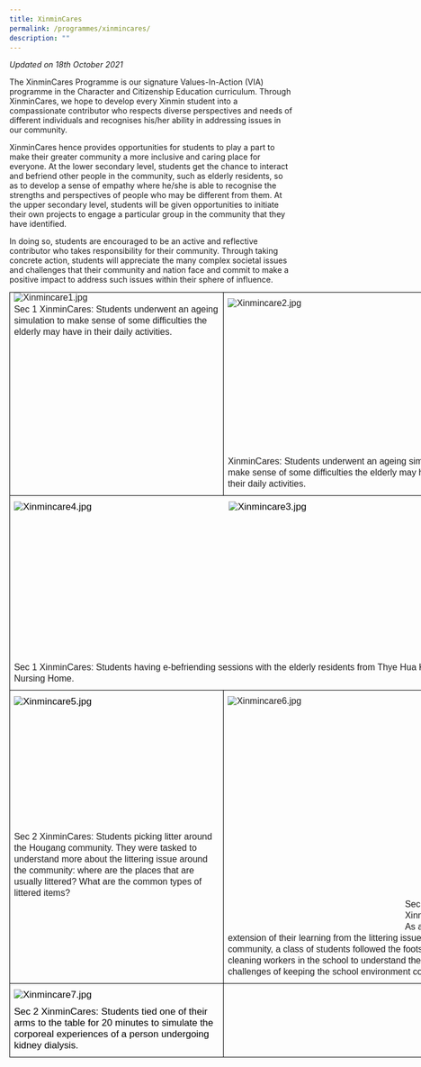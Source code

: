 ```yaml
---
title: XinminCares
permalink: /programmes/xinmincares/
description: ""
---
```

_Updated on 18th October 2021_

  

The XinminCares Programme is our signature Values-In-Action (VIA) programme in the Character and Citizenship Education curriculum. Through XinminCares, we hope to develop every Xinmin student into a compassionate contributor who respects diverse perspectives and needs of different individuals and recognises his/her ability in addressing issues in our community.

  

XinminCares hence provides opportunities for students to play a part to make their greater community a more inclusive and caring place for everyone. At the lower secondary level, students get the chance to interact and befriend other people in the community, such as elderly residents, so as to develop a sense of empathy where he/she is able to recognise the strengths and perspectives of people who may be different from them. At the upper secondary level, students will be given opportunities to initiate their own projects to engage a particular group in the community that they have identified.  

  

In doing so, students are encouraged to be an active and reflective contributor who takes responsibility for their community. Through taking concrete action, students will appreciate the many complex societal issues and challenges that their community and nation face and commit to make a positive impact to address such issues within their sphere of influence.&nbsp;  

  

<table style="margin: 0px; outline: 0px; padding: 0px; border-collapse: collapse; border: none; width: 810.49px;" cellpadding="0" cellspacing="0" border="1" class="MsoTableGrid"><tbody style="margin: 0px; outline: 0px; padding: 0px;"><tr style="margin: 0px; outline: 0px; padding: 0px;"><td style="margin: 0px; outline: 0px; padding: 0in 5.4pt; width: 393px; border: 1pt solid windowtext;" valign="top" width="312"><p style="margin: 0px 0px 10px; outline: 0px; padding: 0px; line-height: normal; color: rgb(0, 0, 0); font-family: Helvetica, sans-serif; font-size: 17px; font-weight: 400;" class="MsoNormal"><span style="margin: 0px; outline: 0px; padding: 0px; font-size: 12pt; color: rgb(30, 29, 29);" lang="EN"><img style="margin: 0px 10px 0px 0px; outline: 0px; padding: 0px; border: none; max-width: 100%; float: left;" class="ive_eobj_left" alt="Xinmincare1.jpg" src="![](/images/Xinmincare1.jpeg)"><br style="margin: 0px; outline: 0px; padding: 0px;">Sec 1 XinminCares: Students underwent an ageing simulation to make sense of some difficulties the elderly may have in their daily activities.</span></p></td><td style="margin: 0px; outline: 0px; padding: 0in 5.4pt; width: 417px; border-top: 1pt solid windowtext; border-right: 1pt solid windowtext; border-bottom: 1pt solid windowtext; border-image: initial; border-left: none;" valign="top" width="312"><p style="margin: 0px 0px 10px; outline: 0px; padding: 0px; line-height: normal; color: rgb(0, 0, 0); font-family: Helvetica, sans-serif; font-size: 17px; font-weight: 400;" class="MsoNormal"><span style="margin: 0px; outline: 0px; padding: 0px; font-size: 12pt; color: rgb(30, 29, 29);" lang="EN"></span></p><p style="margin: 0px 0px 10px; outline: 0px; padding: 0px; line-height: normal; color: rgb(0, 0, 0); font-family: Helvetica, sans-serif; font-size: 17px; font-weight: 400;" class="MsoNormal"><span style="margin: 0px; outline: 0px; padding: 0px; font-size: 12pt; color: rgb(30, 29, 29);" lang="EN"><img style="margin: 0px 10px 0px 0px; outline: 0px; padding: 0px; border: none; max-width: 100%; float: left; width: 378px; height: 273px;" class="ive_eobj_left" alt="Xinmincare2.jpg" src="![](/images/Xinmincare2.jpeg)"><br style="margin: 0px; outline: 0px; padding: 0px;"></span></p><p style="margin: 0px 0px 10px; outline: 0px; padding: 0px; line-height: normal; color: rgb(0, 0, 0); font-family: Helvetica, sans-serif; font-size: 17px; font-weight: 400;" class="MsoNormal"><span style="margin: 0px; outline: 0px; padding: 0px; font-size: 12pt; color: rgb(30, 29, 29);" lang="EN"><br style="margin: 0px; outline: 0px; padding: 0px;"></span></p><p style="margin: 0px 0px 10px; outline: 0px; padding: 0px; line-height: normal; color: rgb(0, 0, 0); font-family: Helvetica, sans-serif; font-size: 17px; font-weight: 400;" class="MsoNormal"><span style="margin: 0px; outline: 0px; padding: 0px; font-size: 12pt; color: rgb(30, 29, 29);" lang="EN"><br style="margin: 0px; outline: 0px; padding: 0px;"></span></p><p style="margin: 0px 0px 10px; outline: 0px; padding: 0px; line-height: normal; color: rgb(0, 0, 0); font-family: Helvetica, sans-serif; font-size: 17px; font-weight: 400;" class="MsoNormal"><span style="margin: 0px; outline: 0px; padding: 0px; font-size: 12pt; color: rgb(30, 29, 29);" lang="EN"><br style="margin: 0px; outline: 0px; padding: 0px;"></span></p><p style="margin: 0px 0px 10px; outline: 0px; padding: 0px; line-height: normal; color: rgb(0, 0, 0); font-family: Helvetica, sans-serif; font-size: 17px; font-weight: 400;" class="MsoNormal"><span style="margin: 0px; outline: 0px; padding: 0px; font-size: 12pt; color: rgb(30, 29, 29);" lang="EN"><br style="margin: 0px; outline: 0px; padding: 0px;"></span></p><p style="margin: 0px 0px 10px; outline: 0px; padding: 0px; line-height: normal; color: rgb(0, 0, 0); font-family: Helvetica, sans-serif; font-size: 17px; font-weight: 400;" class="MsoNormal"><span style="margin: 0px; outline: 0px; padding: 0px; font-size: 12pt; color: rgb(30, 29, 29);" lang="EN"><br style="margin: 0px; outline: 0px; padding: 0px;"></span></p><p style="margin: 0px 0px 10px; outline: 0px; padding: 0px; line-height: normal; color: rgb(0, 0, 0); font-family: Helvetica, sans-serif; font-size: 17px; font-weight: 400;" class="MsoNormal"><span style="margin: 0px; outline: 0px; padding: 0px; font-size: 12pt; color: rgb(30, 29, 29);" lang="EN"><br style="margin: 0px; outline: 0px; padding: 0px;"></span></p><p style="margin: 0px 0px 10px; outline: 0px; padding: 0px; line-height: normal; color: rgb(0, 0, 0); font-family: Helvetica, sans-serif; font-size: 17px; font-weight: 400;" class="MsoNormal"><span style="margin: 0px; outline: 0px; padding: 0px; font-size: 12pt; color: rgb(30, 29, 29);" lang="EN"><br style="margin: 0px; outline: 0px; padding: 0px;"></span></p><p style="margin: 0px 0px 10px; outline: 0px; padding: 0px; line-height: normal; color: rgb(0, 0, 0); font-family: Helvetica, sans-serif; font-size: 17px; font-weight: 400;" class="MsoNormal"><span style="margin: 0px; outline: 0px; padding: 0px; font-size: 12pt; color: rgb(30, 29, 29);" lang="EN">Sec 1 XinminCares: Students underwent an ageing simulation to make sense of some difficulties the elderly may have in their daily activities.</span></p></td></tr><tr style="margin: 0px; outline: 0px; padding: 0px;"><td style="margin: 0px; outline: 0px; padding: 0in 5.4pt; width: 467.5pt; border-right: 1pt solid windowtext; border-bottom: 1pt solid windowtext; border-left: 1pt solid windowtext; border-image: initial; border-top: none;" valign="top" colspan="2" width="623"><p style="margin: 0px 0px 10px; outline: 0px; padding: 0px; line-height: normal; color: rgb(0, 0, 0); font-family: Helvetica, sans-serif; font-size: 17px; font-weight: 400;" class="MsoNormal"><span style="margin: 0px; outline: 0px; padding: 0px; font-size: 12pt; color: rgb(30, 29, 29);"></span><span style="margin: 0px; outline: 0px; padding: 0px; font-size: 12pt; color: rgb(30, 29, 29);" lang="EN"></span></p><p style="margin: 0px 0px 10px; outline: 0px; padding: 0px; line-height: normal; color: rgb(0, 0, 0); font-family: Helvetica, sans-serif; font-size: 17px; font-weight: 400;" class="MsoNormal"><span style="margin: 0px; outline: 0px; padding: 0px; font-size: 12pt; color: rgb(30, 29, 29);" lang="EN">&nbsp;</span><img style="margin: 0px 10px 0px 0px; outline: 0px; padding: 0px; border: none; max-width: 100%; float: left; width: 372px; height: 277px;" class="ive_eobj_left" alt="Xinmincare4.jpg" src="![](/images/Xinmincare4.jpeg)"><img style="margin: 0px 10px 0px 0px; outline: 0px; padding: 0px; border: none; max-width: 100%; float: left; background-color: initial; width: 395px; height: 285px;" class="ive_eobj_left" alt="Xinmincare3.jpg" width="100%" src="![](/images/Xinmincare3.jpeg)"></p><p style="margin: 0px 0px 10px; outline: 0px; padding: 0px; line-height: normal; color: rgb(0, 0, 0); font-family: Helvetica, sans-serif; font-size: 17px; font-weight: 400;" class="MsoNormal"><span style="margin: 0px; outline: 0px; padding: 0px; font-size: 12pt; color: rgb(30, 29, 29);" lang="EN"><br style="margin: 0px; outline: 0px; padding: 0px;"></span></p><p style="margin: 0px 0px 10px; outline: 0px; padding: 0px; line-height: normal; color: rgb(0, 0, 0); font-family: Helvetica, sans-serif; font-size: 17px; font-weight: 400;" class="MsoNormal"><span style="margin: 0px; outline: 0px; padding: 0px; font-size: 12pt; color: rgb(30, 29, 29);" lang="EN"><br style="margin: 0px; outline: 0px; padding: 0px;"></span></p><p style="margin: 0px 0px 10px; outline: 0px; padding: 0px; line-height: normal; color: rgb(0, 0, 0); font-family: Helvetica, sans-serif; font-size: 17px; font-weight: 400;" class="MsoNormal"><span style="margin: 0px; outline: 0px; padding: 0px; font-size: 12pt; color: rgb(30, 29, 29);" lang="EN"><br style="margin: 0px; outline: 0px; padding: 0px;"></span></p><p style="margin: 0px 0px 10px; outline: 0px; padding: 0px; line-height: normal; color: rgb(0, 0, 0); font-family: Helvetica, sans-serif; font-size: 17px; font-weight: 400;" class="MsoNormal"><span style="margin: 0px; outline: 0px; padding: 0px; font-size: 12pt; color: rgb(30, 29, 29);" lang="EN"><br style="margin: 0px; outline: 0px; padding: 0px;"></span></p><p style="margin: 0px 0px 10px; outline: 0px; padding: 0px; line-height: normal; color: rgb(0, 0, 0); font-family: Helvetica, sans-serif; font-size: 17px; font-weight: 400;" class="MsoNormal"><span style="margin: 0px; outline: 0px; padding: 0px; font-size: 12pt; color: rgb(30, 29, 29);" lang="EN"><br style="margin: 0px; outline: 0px; padding: 0px;"></span></p><p style="margin: 0px 0px 10px; outline: 0px; padding: 0px; line-height: normal; color: rgb(0, 0, 0); font-family: Helvetica, sans-serif; font-size: 17px; font-weight: 400;" class="MsoNormal"><span style="margin: 0px; outline: 0px; padding: 0px; font-size: 12pt; color: rgb(30, 29, 29);" lang="EN"><br style="margin: 0px; outline: 0px; padding: 0px;"></span></p><p style="margin: 0px 0px 10px; outline: 0px; padding: 0px; line-height: normal; color: rgb(0, 0, 0); font-family: Helvetica, sans-serif; font-size: 17px; font-weight: 400;" class="MsoNormal"><span style="margin: 0px; outline: 0px; padding: 0px; font-size: 12pt; color: rgb(30, 29, 29);" lang="EN"><br style="margin: 0px; outline: 0px; padding: 0px;"></span></p><p style="margin: 0px 0px 10px; outline: 0px; padding: 0px; line-height: normal; color: rgb(0, 0, 0); font-family: Helvetica, sans-serif; font-size: 17px; font-weight: 400;" class="MsoNormal"><span style="margin: 0px; outline: 0px; padding: 0px; color: rgb(30, 29, 29); font-size: 12pt; background-color: initial;">Sec 1 XinminCares: Students having e-befriending sessions with the elderly residents from Thye Hua Kwan Nursing Home.</span><br style="margin: 0px; outline: 0px; padding: 0px;"></p></td></tr><tr style="margin: 0px; outline: 0px; padding: 0px;"><td style="margin: 0px; outline: 0px; padding: 0in 5.4pt; width: 233.75pt; border-right: 1pt solid windowtext; border-bottom: 1pt solid windowtext; border-left: 1pt solid windowtext; border-image: initial; border-top: none;" valign="top" width="312"><p style="margin: 0px 0px 10px; outline: 0px; padding: 0px; line-height: normal; color: rgb(0, 0, 0); font-family: Helvetica, sans-serif; font-size: 17px; font-weight: 400;" class="MsoNormal"><span style="margin: 0px; outline: 0px; padding: 0px; font-size: 12pt; color: rgb(30, 29, 29);" lang="EN"></span></p><p style="margin: 0px 0px 10px; outline: 0px; padding: 0px; line-height: normal; color: rgb(0, 0, 0); font-family: Helvetica, sans-serif; font-size: 17px; font-weight: 400;" class="MsoNormal"><img style="margin: 0px 10px 0px 0px; outline: 0px; padding: 0px; border: none; max-width: 100%; float: left;" class="ive_eobj_left" alt="Xinmincare5.jpg" width="100%" src="![](/images/Xinmincare5.jpeg)"><span style="margin: 0px; outline: 0px; padding: 0px; font-size: 12pt; color: rgb(30, 29, 29);"><br style="margin: 0px; outline: 0px; padding: 0px;"></span></p><p style="margin: 0px 0px 10px; outline: 0px; padding: 0px; line-height: normal; color: rgb(0, 0, 0); font-family: Helvetica, sans-serif; font-size: 17px; font-weight: 400;" class="MsoNormal"><span style="margin: 0px; outline: 0px; padding: 0px; font-size: 12pt; color: rgb(30, 29, 29);"><br style="margin: 0px; outline: 0px; padding: 0px;"></span></p><p style="margin: 0px 0px 10px; outline: 0px; padding: 0px; line-height: normal; color: rgb(0, 0, 0); font-family: Helvetica, sans-serif; font-size: 17px; font-weight: 400;" class="MsoNormal"><span style="margin: 0px; outline: 0px; padding: 0px; font-size: 12pt; color: rgb(30, 29, 29);"><br style="margin: 0px; outline: 0px; padding: 0px;"></span></p><p style="margin: 0px 0px 10px; outline: 0px; padding: 0px; line-height: normal; color: rgb(0, 0, 0); font-family: Helvetica, sans-serif; font-size: 17px; font-weight: 400;" class="MsoNormal"><span style="margin: 0px; outline: 0px; padding: 0px; font-size: 12pt; color: rgb(30, 29, 29);"><br style="margin: 0px; outline: 0px; padding: 0px;"></span></p><p style="margin: 0px 0px 10px; outline: 0px; padding: 0px; line-height: normal; color: rgb(0, 0, 0); font-family: Helvetica, sans-serif; font-size: 17px; font-weight: 400;" class="MsoNormal"><span style="margin: 0px; outline: 0px; padding: 0px; font-size: 12pt; color: rgb(30, 29, 29);"><br style="margin: 0px; outline: 0px; padding: 0px;"></span></p><p style="margin: 0px 0px 10px; outline: 0px; padding: 0px; line-height: normal; color: rgb(0, 0, 0); font-family: Helvetica, sans-serif; font-size: 17px; font-weight: 400;" class="MsoNormal"><span style="margin: 0px; outline: 0px; padding: 0px; font-size: 12pt; color: rgb(30, 29, 29);"><br style="margin: 0px; outline: 0px; padding: 0px;"></span></p><p style="margin: 0px 0px 10px; outline: 0px; padding: 0px; line-height: normal; color: rgb(0, 0, 0); font-family: Helvetica, sans-serif; font-size: 17px; font-weight: 400;" class="MsoNormal"><span style="margin: 0px; outline: 0px; padding: 0px; font-size: 12pt; color: rgb(30, 29, 29);"><br style="margin: 0px; outline: 0px; padding: 0px;"></span></p><p style="margin: 0px 0px 10px; outline: 0px; padding: 0px; line-height: normal; color: rgb(0, 0, 0); font-family: Helvetica, sans-serif; font-size: 17px; font-weight: 400;" class="MsoNormal"><span style="margin: 0px; outline: 0px; padding: 0px; font-size: 12pt; color: rgb(30, 29, 29);"><br style="margin: 0px; outline: 0px; padding: 0px;"></span></p><p style="margin: 0px 0px 10px; outline: 0px; padding: 0px; line-height: normal; color: rgb(0, 0, 0); font-family: Helvetica, sans-serif; font-size: 17px; font-weight: 400;" class="MsoNormal"><span style="margin: 0px; outline: 0px; padding: 0px; color: rgb(30, 29, 29); font-size: 12pt; background-color: initial;">Sec 2 XinminCares: Students picking litter around the Hougang community. They were tasked to understand more about the littering issue around the community: where are the places that are usually littered? What are the common types of littered items?</span><br style="margin: 0px; outline: 0px; padding: 0px;"></p></td><td style="margin: 0px; outline: 0px; padding: 0in 5.4pt; width: 233.75pt; border-top: none; border-left: none; border-bottom: 1pt solid windowtext; border-right: 1pt solid windowtext;" valign="top" width="312"><p style="margin: 0px 0px 10px; outline: 0px; padding: 0px; line-height: normal; color: rgb(0, 0, 0); font-family: Helvetica, sans-serif; font-size: 17px; font-weight: 400;" class="MsoNormal"><span style="margin: 0px; outline: 0px; padding: 0px; font-size: 12pt; color: rgb(30, 29, 29);"></span><span style="margin: 0px; outline: 0px; padding: 0px; font-size: 12pt; color: rgb(30, 29, 29);" lang="EN"></span></p><p style="margin: 0px 0px 10px; outline: 0px; padding: 0px; line-height: normal; color: rgb(0, 0, 0); font-family: Helvetica, sans-serif; font-size: 17px; font-weight: 400;" class="MsoNormal"><span style="margin: 0px; outline: 0px; padding: 0px; font-size: 12pt; color: rgb(30, 29, 29);" lang="EN"><img style="margin: 0px 10px 0px 0px; outline: 0px; padding: 0px; border: none; max-width: 100%; float: left; width: 305px; height: 405px;" class="ive_eobj_left" alt="Xinmincare6.jpg" src="https://xinminsec.moe.edu.sg/qql/slot/u505/Programmes/XinminCares/Xinmincare6.jpg"><br style="margin: 0px; outline: 0px; padding: 0px;"></span></p><p style="margin: 0px 0px 10px; outline: 0px; padding: 0px; line-height: normal; color: rgb(0, 0, 0); font-family: Helvetica, sans-serif; font-size: 17px; font-weight: 400;" class="MsoNormal"><span style="margin: 0px; outline: 0px; padding: 0px; font-size: 12pt; color: rgb(30, 29, 29);" lang="EN"><br style="margin: 0px; outline: 0px; padding: 0px;"></span></p><p style="margin: 0px 0px 10px; outline: 0px; padding: 0px; line-height: normal; color: rgb(0, 0, 0); font-family: Helvetica, sans-serif; font-size: 17px; font-weight: 400;" class="MsoNormal"><span style="margin: 0px; outline: 0px; padding: 0px; font-size: 12pt; color: rgb(30, 29, 29);" lang="EN"><br style="margin: 0px; outline: 0px; padding: 0px;"></span></p><p style="margin: 0px 0px 10px; outline: 0px; padding: 0px; line-height: normal; color: rgb(0, 0, 0); font-family: Helvetica, sans-serif; font-size: 17px; font-weight: 400;" class="MsoNormal"><span style="margin: 0px; outline: 0px; padding: 0px; font-size: 12pt; color: rgb(30, 29, 29);" lang="EN"><br style="margin: 0px; outline: 0px; padding: 0px;"></span></p><p style="margin: 0px 0px 10px; outline: 0px; padding: 0px; line-height: normal; color: rgb(0, 0, 0); font-family: Helvetica, sans-serif; font-size: 17px; font-weight: 400;" class="MsoNormal"><span style="margin: 0px; outline: 0px; padding: 0px; font-size: 12pt; color: rgb(30, 29, 29);" lang="EN"><br style="margin: 0px; outline: 0px; padding: 0px;"></span></p><p style="margin: 0px 0px 10px; outline: 0px; padding: 0px; line-height: normal; color: rgb(0, 0, 0); font-family: Helvetica, sans-serif; font-size: 17px; font-weight: 400;" class="MsoNormal"><span style="margin: 0px; outline: 0px; padding: 0px; font-size: 12pt; color: rgb(30, 29, 29);" lang="EN"><br style="margin: 0px; outline: 0px; padding: 0px;"></span></p><p style="margin: 0px 0px 10px; outline: 0px; padding: 0px; line-height: normal; color: rgb(0, 0, 0); font-family: Helvetica, sans-serif; font-size: 17px; font-weight: 400;" class="MsoNormal"><span style="margin: 0px; outline: 0px; padding: 0px; font-size: 12pt; color: rgb(30, 29, 29);" lang="EN"><br style="margin: 0px; outline: 0px; padding: 0px;"></span></p><p style="margin: 0px 0px 10px; outline: 0px; padding: 0px; line-height: normal; color: rgb(0, 0, 0); font-family: Helvetica, sans-serif; font-size: 17px; font-weight: 400;" class="MsoNormal"><span style="margin: 0px; outline: 0px; padding: 0px; font-size: 12pt; color: rgb(30, 29, 29);" lang="EN"><br style="margin: 0px; outline: 0px; padding: 0px;"></span></p><p style="margin: 0px 0px 10px; outline: 0px; padding: 0px; line-height: normal; color: rgb(0, 0, 0); font-family: Helvetica, sans-serif; font-size: 17px; font-weight: 400;" class="MsoNormal"><span style="margin: 0px; outline: 0px; padding: 0px; font-size: 12pt; color: rgb(30, 29, 29);" lang="EN"><br style="margin: 0px; outline: 0px; padding: 0px;"></span></p><p style="margin: 0px 0px 10px; outline: 0px; padding: 0px; line-height: normal; color: rgb(0, 0, 0); font-family: Helvetica, sans-serif; font-size: 17px; font-weight: 400;" class="MsoNormal"><span style="margin: 0px; outline: 0px; padding: 0px; color: rgb(30, 29, 29); font-size: 12pt; background-color: initial;"><br style="margin: 0px; outline: 0px; padding: 0px;"></span></p><p style="margin: 0px 0px 10px; outline: 0px; padding: 0px; line-height: normal; color: rgb(0, 0, 0); font-family: Helvetica, sans-serif; font-size: 17px; font-weight: 400;" class="MsoNormal"><span style="margin: 0px; outline: 0px; padding: 0px; color: rgb(30, 29, 29); font-size: 12pt; background-color: initial;"><br style="margin: 0px; outline: 0px; padding: 0px;"></span></p><p style="margin: 0px 0px 10px; outline: 0px; padding: 0px; line-height: normal; color: rgb(0, 0, 0); font-family: Helvetica, sans-serif; font-size: 17px; font-weight: 400;" class="MsoNormal"><br style="margin: 0px; outline: 0px; padding: 0px;"></p><p style="margin: 0px 0px 10px; outline: 0px; padding: 0px; line-height: normal; color: rgb(0, 0, 0); font-family: Helvetica, sans-serif; font-size: 17px; font-weight: 400;" class="MsoNormal"><span style="margin: 0px; outline: 0px; padding: 0px; background-color: initial; color: rgb(30, 29, 29); font-size: 12pt;">Sec 2 XinminCares: As an extension of their learning from the littering issue in the community, a class of students followed the footsteps of cleaning workers in the school to understand the challenges of keeping the school environment conducive.</span><br style="margin: 0px; outline: 0px; padding: 0px;"></p></td></tr><tr style="margin: 0px; outline: 0px; padding: 0px;"><td style="margin: 0px; outline: 0px; padding: 0in 5.4pt; width: 233.75pt; border-right: 1pt solid windowtext; border-bottom: 1pt solid windowtext; border-left: 1pt solid windowtext; border-image: initial; border-top: none;" valign="top" width="312"><p style="margin: 0px 0px 10px; outline: 0px; padding: 0px; line-height: normal; color: rgb(0, 0, 0); font-family: Helvetica, sans-serif; font-size: 17px; font-weight: 400;" class="MsoNormal"></p><p style="margin: 0px 0px 10px; outline: 0px; padding: 0px; line-height: normal; color: rgb(0, 0, 0); font-family: Helvetica, sans-serif; font-size: 17px; font-weight: 400;" class="MsoNormal"><img style="margin: 0px 10px 0px 0px; outline: 0px; padding: 0px; border: none; max-width: 100%; float: left;" class="ive_eobj_left" alt="Xinmincare7.jpg" width="100%" src="https://xinminsec.moe.edu.sg/qql/slot/u505/Programmes/XinminCares/Xinmincare7.jpg"><br style="margin: 0px; outline: 0px; padding: 0px;"></p><p style="margin: 0px 0px 10px; outline: 0px; padding: 0px; line-height: normal; color: rgb(0, 0, 0); font-family: Helvetica, sans-serif; font-size: 17px; font-weight: 400;" class="MsoNormal">Sec 2 XinminCares: Students tied one of their arms to the table for 20 minutes to simulate the corporeal experiences of a person undergoing kidney dialysis.</p></td><td style="margin: 0px; outline: 0px; padding: 0in 5.4pt; width: 233.75pt; border-top: none; border-left: none; border-bottom: 1pt solid windowtext; border-right: 1pt solid windowtext;" valign="top" width="312"><p style="margin: 0px 0px 10px; outline: 0px; padding: 0px; line-height: normal; color: rgb(0, 0, 0); font-family: Helvetica, sans-serif; font-size: 17px; font-weight: 400;" class="MsoNormal"><span style="margin: 0px; outline: 0px; padding: 0px; font-size: 12pt; color: rgb(30, 29, 29);">&nbsp;</span></p></td></tr></tbody></table>